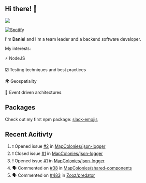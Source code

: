 ## Hi there! 👋

<p>
  <img src="https://github-readme-stats.vercel.app/api?username=syncush&theme=tokyonight">
</p>

[![Spotify](https://novatorem-rust.vercel.app/api/spotify)](https://open.spotify.com/user/syncush)

I'm **Daniel** and I'm a team leader and a backend software developer.

My interests:

⚡ NodeJS

☑️ Testing techniques and best practices

🌍 Geospatiality

🧠 Event driven architectures

## Packages
Check out my first npm package: [slack-emojis](https://www.npmjs.com/package/slack-emojis)

## Recent Acitivty
<!--START_SECTION:activity-->
1. ❗️ Opened issue [#2](https://github.com/MapColonies/json-logger/issues/2) in [MapColonies/json-logger](https://github.com/MapColonies/json-logger)
2. ❗️ Closed issue [#1](https://github.com/MapColonies/json-logger/issues/1) in [MapColonies/json-logger](https://github.com/MapColonies/json-logger)
3. ❗️ Opened issue [#1](https://github.com/MapColonies/json-logger/issues/1) in [MapColonies/json-logger](https://github.com/MapColonies/json-logger)
4. 🗣 Commented on [#38](https://github.com/MapColonies/shared-components/issues/38) in [MapColonies/shared-components](https://github.com/MapColonies/shared-components)
5. 🗣 Commented on [#483](https://github.com/Zooz/predator/issues/483) in [Zooz/predator](https://github.com/Zooz/predator)
<!--END_SECTION:activity-->
